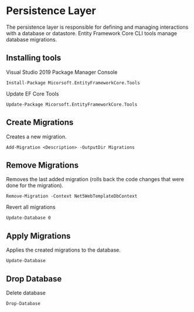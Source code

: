﻿# Persistence Layer
The persistence layer is responsible for defining and managing interactions with a database or datastore.
Entity Framework Core CLI tools manage database migrations.

## Installing tools
Visual Studio 2019 Package Manager Console
```
Install-Package Micorsoft.EntityFrameworkCore.Tools
```

Update EF Core Tools
```
Update-Package Micorsoft.EntityFrameworkCore.Tools
```

## Create Migrations
Creates a new migration.
```
Add-Migration <Description> -OutputDir Migrations
```

## Remove Migrations
Removes the last added migration (rolls back the code changes that were done for the migration).
```
Remove-Migration -Context Net5WebTemplateDbContext
```

Revert all migrations
```
Update-Database 0
```

## Apply Migrations
Applies the created migrations to the database.
```
Update-Database
```

## Drop Database
Delete database
```
Drop-Database
```